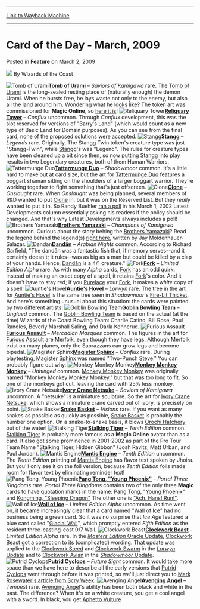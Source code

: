 
---
[Link to Wayback Machine](https://web.archive.org/web/20220706172141/https://magic.wizards.com/en/articles/archive/feature/card-day-march-2009-2009-03-02)

[_metadata_:wayback_url]:- "https://magic.wizards.com/en/articles/archive/feature/card-day-march-2009-2009-03-02"
[_metadata_:wayback_raw_url]:- "https://web.archive.org/web/20220706172141id_/https://magic.wizards.com/en/articles/archive/feature/card-day-march-2009-2009-03-02"
[_metadata_:wayback_capture_timestamp]:- "2022-07-06 17:21:41+00:00"
[_metadata_:description]:- "Tomb of Urami – Saviors of Kamigawa rare. The Tomb of Urami is the long-sealed resting place of (naturally enough) the demon Urami. When he bursts free, he lays waste not only to the enemy, but also all the land around him. Wondering what he looks like? The token art was commissioned for Magic Online, so here it is! Reliquary Tower – Conflux uncommon. Through Conflux"
[_metadata_:generator]:- "Drupal 7 (http://drupal.org)"
---


Card of the Day - March, 2009
=============================



 Posted in **Feature**
 on March 2, 2009 






![](https://media.magic.wizards.com/styles/auth_small/public/images/person/wizards_author.jpg)
By Wizards of the Coast











![Tomb of Urami](http://gatherer.wizards.com/Handlers/Image.ashx?type=card&name=Tomb+of+Urami)**[Tomb of Urami](https://gatherer.wizards.com/Pages/Card/Details.aspx?name=Tomb+of+Urami)** – *Saviors of Kamigawa* rare. The [Tomb of Urami](https://gatherer.wizards.com/Pages/Card/Details.aspx?name=Tomb+of+Urami) is the long-sealed resting place of (naturally enough) the demon Urami. When he bursts free, he lays waste not only to the enemy, but also all the land around him. Wondering what he looks like? The token art was commissioned for **Magic Online**, so [here it is](http://archive.wizards.com/Magic/Magazine/Article.aspx?x=global/images/mtgcom_arcana_841_pic2_en.jpg)!
 ![Reliquary Tower](http://gatherer.wizards.com/Handlers/Image.ashx?type=card&name=Reliquary+Tower)**[Reliquary Tower](https://gatherer.wizards.com/Pages/Card/Details.aspx?name=Reliquary+Tower)** – *Conflux* uncommon. Through *Conflux* development, this was the slot reserved for versions of "Barry's Land" (which would count as a new type of Basic Land for Domain purposes). As you can see from the final card, none of the proposed solutions were accepted.
 ![Stangg](http://gatherer.wizards.com/Handlers/Image.ashx?type=card&name=Stangg)**[Stangg](https://gatherer.wizards.com/Pages/Card/Details.aspx?name=Stangg)** – *Legends* rare. Originally, The Stangg Twin token's creature type was just "Stangg-Twin", while [Stangg](https://gatherer.wizards.com/Pages/Card/Details.aspx?name=Stangg)'s was "Legend". The rules for creature types have been cleaned up a bit since then, so now putting [Stangg](https://gatherer.wizards.com/Pages/Card/Details.aspx?name=Stangg) into play results in two Legendary creatures, both of them Human Warriors.
 ![Tattermunge Duo](http://gatherer.wizards.com/Handlers/Image.ashx?type=card&name=Tattermunge+Duo)**[Tattermunge Duo](https://gatherer.wizards.com/Pages/Card/Details.aspx?name=Tattermunge+Duo)** – *Shadowmoor* common. It's a little hard to make out at card size, but the art for [Tattermunge Duo](https://gatherer.wizards.com/Pages/Card/Details.aspx?name=Tattermunge+Duo) features a boggart shaman sitting on the shoulders of a larger boggart warrior. They're working together to fight something that's just offscreen.
 ![Clone](http://gatherer.wizards.com/Handlers/Image.ashx?type=card&name=Clone)**[Clone](https://gatherer.wizards.com/Pages/Card/Details.aspx?name=Clone)** – *Onslaught* rare. When *Onslaught* was being planned, several members of R&D wanted to put [Clone](https://gatherer.wizards.com/Pages/Card/Details.aspx?name=Clone) in, but it was on the Reserved List. But they *really* wanted to put it in. So Randy Buehler [ran a poll](/en/articles/archive/latest-developments/reexamining-reprints-2002-03-01-0) in his March 1, 2002 Latest Developments column essentially asking his readers if the policy should be changed. And that's why Latest Developments always includes a poll!
 ![Brothers Yamazaki](http://gatherer.wizards.com/Handlers/Image.ashx?type=card&name=Brothers+Yamazaki)**[Brothers Yamazaki](https://gatherer.wizards.com/Pages/Card/Details.aspx?name=Brothers+Yamazaki)** – *Champions of Kamigawa* uncommon. Curious about the story behing the [Brothers Yamazaki](https://gatherer.wizards.com/Pages/Card/Details.aspx?name=Brothers+Yamazaki)? Read the legend behind the legend(s) [right here](http://www.wizards.com/Magic/TCG/Article.aspx?x=magic/chk/yamazaki), written by Jay Moldenhauer-Salazar.
 ![Dandan](http://gatherer.wizards.com/Handlers/Image.ashx?type=card&name=Dandan)**[Dandân](https://gatherer.wizards.com/Pages/Card/Details.aspx?name=Dand%C3%A2n)** – *Arabian Nights* common. According to Richard Garfield, "The dandân was a fantastic fish that, if memory serves--and it certainly doesn't; it rules--was as big as a man but could be killed by a clap of your hands. Hence, [Dandân](https://gatherer.wizards.com/Pages/Card/Details.aspx?name=Dand%C3%A2n) is a 4/1 creature."
 ![Fork](http://gatherer.wizards.com/Handlers/Image.ashx?type=card&name=Fork)**[Fork](https://gatherer.wizards.com/Pages/Card/Details.aspx?name=Fork)** – *Limited Edition Alpha* rare. As with many *Alpha* cards, [Fork](https://gatherer.wizards.com/Pages/Card/Details.aspx?name=Fork) has an odd quirk: instead of making an exact copy of a spell, it retains [Fork](https://gatherer.wizards.com/Pages/Card/Details.aspx?name=Fork)'s color. And it doesn't have to stay red; if you [Purelace](https://gatherer.wizards.com/Pages/Card/Details.aspx?name=Purelace) your [Fork](https://gatherer.wizards.com/Pages/Card/Details.aspx?name=Fork), it makes a *white* copy of a spell!
 ![Auntie's Hovel](http://gatherer.wizards.com/Handlers/Image.ashx?type=card&name=Auntie%27s+Hovel)**[Auntie's Hovel](https://gatherer.wizards.com/Pages/Card/Details.aspx?name=Auntie%27s+Hovel)** – *Lorwyn* rare. The tree in the art for [Auntie's Hovel](https://gatherer.wizards.com/Pages/Card/Details.aspx?name=Auntie%27s+Hovel) is the same tree seen in *Shadowmoor*'s [Fire-Lit Thicket](https://gatherer.wizards.com/Pages/Card/Details.aspx?name=Fire-Lit+Thicket). And here's something unusual about this situation: the cards were painted by two different artists!
 ![Goblin Bowling Team](http://gatherer.wizards.com/Handlers/Image.ashx?type=card&name=Goblin+Bowling+Team)**[Goblin Bowling Team](https://gatherer.wizards.com/Pages/Card/Details.aspx?name=Goblin+Bowling+Team)** – *Unglued* common. The [Goblin Bowling Team](https://gatherer.wizards.com/Pages/Card/Details.aspx?name=Goblin+Bowling+Team) is based on the actual (at the time) Wizards of the Coast Bowling Team: Charlie Catino, Bill Rose, Paul Randles, Beverly Marshall Saling, and Darla Kennerud.
 ![Furious Assault](http://gatherer.wizards.com/Handlers/Image.ashx?type=card&name=Furious+Assault)**[Furious Assault](https://gatherer.wizards.com/Pages/Card/Details.aspx?name=Furious+Assault)** – *Mercadian Masques* common. The figures in the art for [Furious Assault](https://gatherer.wizards.com/Pages/Card/Details.aspx?name=Furious+Assault) are Merfolk, even though they have legs. Although Merfolk exist on many planes, only the Saprazzans can grow legs and become bipedal.
 ![Magister Sphinx](http://gatherer.wizards.com/Handlers/Image.ashx?type=card&name=Magister+Sphinx)**[Magister Sphinx](https://gatherer.wizards.com/Pages/Card/Details.aspx?name=Magister+Sphinx)** – *Conflux* rare. During playtesting, [Magister Sphinx](https://gatherer.wizards.com/Pages/Card/Details.aspx?name=Magister+Sphinx) was named "Two-Punch Steve." You can probably figure out why.
 ![Monkey Monkey Monkey](http://gatherer.wizards.com/Handlers/Image.ashx?type=card&name=Monkey+Monkey+Monkey)**[Monkey Monkey Monkey](https://gatherer.wizards.com/Pages/Card/Details.aspx?name=Monkey+Monkey+Monkey)** – *Unhinged* common. [Monkey Monkey Monkey](https://gatherer.wizards.com/Pages/Card/Details.aspx?name=Monkey+Monkey+Monkey) was originally named "Monkey Monkey Monkey Monkey," but that was too long to fit. So one of the monkeys got cut, leaving the card with 25% less monkey.
 ![Ivory Crane Netsuke](http://gatherer.wizards.com/Handlers/Image.ashx?type=card&name=Ivory+Crane+Netsuke)**[Ivory Crane Netsuke](https://gatherer.wizards.com/Pages/Card/Details.aspx?name=Ivory+Crane+Netsuke)** – *Saviors of Kamigawa* uncommon. A "netsuke" is a miniature sculpture. So the art for [Ivory Crane Netsuke](https://gatherer.wizards.com/Pages/Card/Details.aspx?name=Ivory+Crane+Netsuke), which shows a miniature crane carved out of ivory, is precisely on point.
 ![Snake Basket](http://gatherer.wizards.com/Handlers/Image.ashx?type=card&name=Snake+Basket)**[Snake Basket](https://gatherer.wizards.com/Pages/Card/Details.aspx?name=Snake+Basket)** – *Visions* rare. If you want as many snakes as possible as quickly as possible, [Snake Basket](https://gatherer.wizards.com/Pages/Card/Details.aspx?name=Snake+Basket) is probably the number one option. On a snake-to-snake basis, it blows [Orochi Hatchery](https://gatherer.wizards.com/Pages/Card/Details.aspx?name=Orochi+Hatchery) out of the water!
 ![Stalking Tiger](http://gatherer.wizards.com/Handlers/Image.ashx?type=card&name=Stalking+Tiger)**[Stalking Tiger](https://gatherer.wizards.com/Pages/Card/Details.aspx?name=Stalking+Tiger)** – *Tenth Edition* common. [Stalking Tiger](https://gatherer.wizards.com/Pages/Card/Details.aspx?name=Stalking+Tiger) is probably more famous as a **Magic Online** avatar than as a card. It also got some prominence in 2001-2002 as part of the Pro Tour Team Name "Stalking Tiger, Hidden Gibbon" (Josh Ravitz, Matt Urban, and Paul Jordan).
 ![Mantis Engine](http://gatherer.wizards.com/Handlers/Image.ashx?type=card&name=Mantis+Engine)**[Mantis Engine](https://gatherer.wizards.com/Pages/Card/Details.aspx?name=Mantis+Engine)** – *Tenth Edition* uncommon. The *Tenth Edition* printing of [Mantis Engine](https://gatherer.wizards.com/Pages/Card/Details.aspx?name=Mantis+Engine) has flavor text spoken by Jhoira. But you'll only see it on the foil version, because *Tenth Edition* foils made room for flavor text by eliminating reminder text!
 ![Pang Tong, Young Phoenix](http://gatherer.wizards.com/Handlers/Image.ashx?type=card&name=Pang+Tong%2C+Young+Phoenix)**[Pang Tong, "Young Phoenix"](https://gatherer.wizards.com/Pages/Card/Details.aspx?name=Pang+Tong%2C+%22Young+Phoenix%22)** – *Portal Three Kingdoms* rare. *Portal Three Kingdoms* contains two of the only three **Magic** cards to have quotation marks in the name: [Pang Tong, "Young Phoenix"](https://gatherer.wizards.com/Pages/Card/Details.aspx?name=Pang+Tong%2C+%22Young+Phoenix%22) and [Kongming, "Sleeping Dragon"](https://gatherer.wizards.com/Pages/Card/Details.aspx?name=Kongming%2C+%22Sleeping+Dragon%22) The other one is ["Ach, Hans! Run!"](https://gatherer.wizards.com/Pages/Card/Details.aspx?name=%22Ach%2C+Hans%21+Run%21%22).
 ![Wall of Ice](http://gatherer.wizards.com/Handlers/Image.ashx?type=card&name=Wall+of+Ice)**[Wall of Ice](https://gatherer.wizards.com/Pages/Card/Details.aspx?name=Wall+of+Ice)** – *Limited Edition Alpha* uncommon. As time went on, it became increasingly clear that a card named "Wall of Ice" had no business being a green card. So it was no surprise that *Ice Age* featured a blue card called "[Glacial Wall](https://gatherer.wizards.com/Pages/Card/Details.aspx?name=Glacial+Wall)", which promptly entered *Fifth Edition* as the resident three-casting-cost 0/7 Wall.
 ![Clockwork Beast](http://gatherer.wizards.com/Handlers/Image.ashx?type=card&name=Clockwork+Beast)**[Clockwork Beast](https://gatherer.wizards.com/Pages/Card/Details.aspx?name=Clockwork+Beast)** – *Limited Edition Alpha* rare. In the [*Masters Edition* Oracle Update](/en/articles/archive/masters-edition-update-bulletin-2007-08-29), [Clockwork Beast](https://gatherer.wizards.com/Pages/Card/Details.aspx?name=Clockwork+Beast) got a correction to its (complicated) wording. That update was applied to the [Clockwork Steed](https://gatherer.wizards.com/Pages/Card/Details.aspx?name=Clockwork+Steed) and [Clockwork Swarm](http://gatherer.wizards.com/Pages/Card/Details.aspx?&name=Clockwork%2BSwarm) in the [*Lorwyn* Update](/en/articles/archive/lorwyn-oracle-changes-2007-09-26) and to [Clockwork Avian](https://gatherer.wizards.com/Pages/Card/Details.aspx?name=Clockwork+Avian) in the [*Shadowmoor* Update](/en/articles/archive/shadowmoor-update-bulletin-2008-04-16).
 ![Putrid Cyclops](http://gatherer.wizards.com/Handlers/Image.ashx?type=card&name=Putrid+Cyclops)**[Putrid Cyclops](https://gatherer.wizards.com/Pages/Card/Details.aspx?name=Putrid+Cyclops)** – *Future Sight* common. It would take more space than we have here to describe all the early versions that [Putrid Cyclops](https://gatherer.wizards.com/Pages/Card/Details.aspx?name=Putrid+Cyclops) went through before it was printed, so we'll just direct you to [Mark Rosewater's article from Scry Week](/en/articles/archive/making-magic/scrying-game-2007-05-14).
 ![Avenging Angel](http://gatherer.wizards.com/Handlers/Image.ashx?type=card&name=Avenging+Angel)**[Avenging Angel](https://gatherer.wizards.com/Pages/Card/Details.aspx?name=Avenging+Angel)** – *Tempest* rare. [Avenging Angel](https://gatherer.wizards.com/Pages/Card/Details.aspx?name=Avenging+Angel)'s ability has been both black and white in the past. The difference? When it's on a white creature, you get a cool angel with a sword. In black, you get [Aphetto Vulture](http://gatherer.wizards.com/Pages/Card/Details.aspx?&name=Aphetto%2BVulture)







